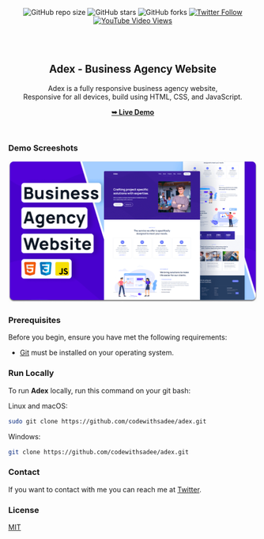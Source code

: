 <div align="center">
  
  ![GitHub repo size](https://img.shields.io/github/repo-size/codewithsadee/adex)
  ![GitHub stars](https://img.shields.io/github/stars/codewithsadee/adex?style=social)
  ![GitHub forks](https://img.shields.io/github/forks/codewithsadee/adex?style=social)
[![Twitter Follow](https://img.shields.io/twitter/follow/codewithsadee_?style=social)](https://twitter.com/intent/follow?screen_name=codewithsadee_)
  [![YouTube Video Views](https://img.shields.io/youtube/views/5Bl3CCizSRQ?style=social)](https://youtu.be/5Bl3CCizSRQ)

  <br />
  <br />

  <h2 align="center">Adex - Business Agency Website</h2>

  Adex is a fully responsive business agency website, <br />Responsive for all devices, build using HTML, CSS, and JavaScript.

  <a href="https://creator-tevin.github.io/Doclab/"><strong>➥ Live Demo</strong></a>

</div>

<br />

### Demo Screeshots

![Adex Desktop Demo](./readme-images/desktop.png "Desktop Demo")

### Prerequisites

Before you begin, ensure you have met the following requirements:

* [Git](https://git-scm.com/downloads "Download Git") must be installed on your operating system.

### Run Locally

To run **Adex** locally, run this command on your git bash:

Linux and macOS:

```bash
sudo git clone https://github.com/codewithsadee/adex.git
```

Windows:

```bash
git clone https://github.com/codewithsadee/adex.git
```

### Contact

If you want to contact with me you can reach me at [Twitter](https://www.twitter.com/codewithsadee).

### License

[MIT](https://choosealicense.com/licenses/mit/)
